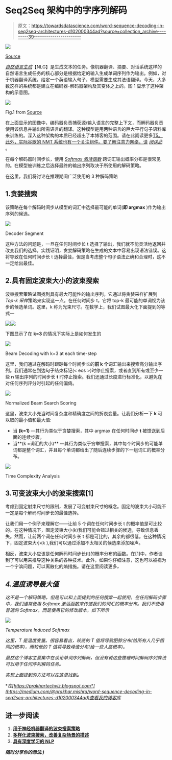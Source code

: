 # Seq2Seq 架构中的字序列解码

> 原文：<https://towardsdatascience.com/word-sequence-decoding-in-seq2seq-architectures-d102000344ad?source=collection_archive---------39----------------------->

![](img/1b831bcd69da72bcd8ab0414a36b5c18.png)

[Source](https://www.kdnuggets.com/wp-content/uploads/nlp-word-cloud.jpg)

[*自然语言生成*](https://en.wikipedia.org/wiki/Natural-language_generation)【NLG】是生成文本的任务。像机器翻译、摘要、对话系统这样的自然语言生成任务的核心部分是根据给定的输入生成单词序列作为输出。例如，对于机器翻译系统，给定一个英语输入句子，模型需要生成其法语翻译。今天，大多数这样的系统都是建立在编码器-解码器架构及其变体之上的。图 1 显示了这种架构的示意图。

![](img/977688c35cf870d1e54e8f363aa7750f.png)

Fig.1 from [Source](https://s3-ap-south-1.amazonaws.com/av-blog-media/wp-content/uploads/2019/01/enc_dec_2.png)

在上面显示的图像中，编码器负责捕获源/输入语言的完整上下文，而解码器负责使用该信息并输出所需语言的翻译。这种模型是用两种语言的巨大平行句子语料库来训练的。深入这种架构的本质已经超出了本博客的范围。请在此阅读更多[T5。此外，实际谷歌的 NMT 系统也有一个关注组件。要了解注意力网络，请](https://nlp.stanford.edu/~johnhew/public/14-seq2seq.pdf) [*阅读此*](https://medium.com/intel-student-ambassadors/attention-in-end-to-end-automatic-speech-recognition-9f9e42718d21) 。

在每个解码器时间步长，使用 [*Softmax 激活函数*](https://www.datacamp.com/community/news/how-softmax-activation-function-works-6qya1z8uxxx) 跨词汇输出概率分布是很常见的。在模型被训练之后选择最终的输出序列取决于所使用的解码策略。

在这里，我们将讨论在推理期间广泛使用的 3 种解码策略

## 1.贪婪搜索

该策略在每个解码时间步从模型的词汇中选择最可能的单词(**即 argmax** )作为输出序列的候选。

![](img/bc00c863b6406fc82a1ee5b5a0fec447.png)

Decoder Segment

这种方法的问题是，一旦在任何时间步长 t 选择了输出，我们就不能灵活地返回并改变我们的选择。实践证明，贪婪解码策略在生成的文本中容易出现语法错误。这将导致在任何时间步长 t 选择最佳，但是当考虑整个句子语法正确和合理时，这不一定给出最佳。

## 2.具有固定波束大小的波束搜索

波束搜索策略试图找到具有最大可能性的输出序列。它通过将贪婪采样扩展到 *Top-k 采样*策略来实现这一点。在任何时间步 t，它将 top-k 最可能的单词视为该步的候选单词。这里，k 称为光束尺寸。在数学上，我们试图最大化下面提到的等式—

![](img/f073a880ef26403478084275b7197e3e.png)![](img/2fbc346b6cef50e8be76667d6e528926.png)

下图显示了在 **k=3** 的情况下实际上是如何发生的

![](img/6c7da0b9ace9a2208473464fa2d929a7.png)

Beam Decoding with k=3 at each time-step

这里，我们通过在解码时跟踪每个时间步长的**前 k 个**词汇输出来搜索高分输出序列。我们通常在到达句子结束标记(< eos >)时停止搜索，或者直到所有或至少一些 **n** 输出序列的时间步长 **t** 时停止搜索。我们还通过长度进行标准化，以避免在对任何序列评分时引起的任何偏倚。

![](img/414af171c03dad5efdc8c76dbe0d9c52.png)

Normalized Beam Search Scoring

这里，波束大小充当时间复杂度和精确度之间的折衷变量。让我们分析一下 **k** 可以取的最小值和最大值:

*   当 **(k=1)** —其行为类似于贪婪搜索，其中 argmax 在任何时间步 **t** 被馈送到后面的连续步骤。
*   当**(k =词汇的大小)** —其行为类似于穷举搜索，其中每个时间步的可能单词都是整个词汇，并且每个单词都给出了随后连续步骤的下一组词汇的概率分布。

![](img/f1bf1e2f698d08e5bbb1ae3e13daf572.png)

Time Complexity Analysis

## 3.可变波束大小的波束搜索[1]

考虑到固定射束尺寸的限制，发展了可变射束尺寸的概念。固定的波束大小可能不一定是每个解码时间步长的最佳选择。

让我们用一个例子来理解它——让前 5 个词在任何时间步长 t 的概率值是可比较的。在这种情况下，固定波束大小(k)我们可能会错过相关的候选，导致信息丢失。然而，让前两个词在任何时间步长 t 都是可比的，其余的都很低。在这种情况下，固定波束大小(k ),我们可以通过添加不太相关的候选来添加噪声。

相反，波束大小应该是任何解码时间步长(t)的概率分布的函数。在[1]中，作者谈到了可以用来推导这种关系的各种技术。此外，如果你仔细注意，这也可以被视为一个宁滨问题，可以离散化的熵措施。请在这里阅读更多[](https://natmeurer.com/a-simple-guide-to-entropy-based-discretization/)*。*

## *4.温度诱导最大值*

*这不是一个解码策略，但是可以和上面提到的任何搜索一起使用。在任何解码步骤中，我们通常使用 Softmax 激活函数来传递我们的词汇的概率分布。我们不使用普通的 Softmax，而是使用它的修改版本，如下所示*

*![](img/3e6d597ee686184b1fe52767d374b834.png)*

*Temperature Induced Softmax*

*这里，T 是温度变量。很容易看出，较高的 T 值将导致肥胖分布(给所有人几乎相同的概率)，而较低的 T 值将导致峰值分布(给一些人高概率)。*

*虽然这个博客主要集中在谈论单词序列解码，但没有说这些推理时间解码序列算法可以用于任何序列解码任务。*

*实现上面提到的方法可以在这里找到[](https://machinelearningmastery.com/beam-search-decoder-natural-language-processing/)**。***

***在*[*https://prakhartechviz.blogspot.com*](https://medium.com/@prakhar.mishra/word-sequence-decoding-in-seq2seq-architectures-d102000344ad)查看我的博客库**

## **进一步阅读**

1.  **[用于神经机器翻译的波束搜索策略](https://www.aclweb.org/anthology/W17-3207.pdf)**
2.  **[多样化波束搜索，改善复杂场景的描述](http://web.engr.oregonstate.edu/~leestef/pdfs/diversebeam2018aaai.pdf)**
3.  **[具有深度学习的 NLP](http://web.stanford.edu/class/cs224n/)**

***随时分享你的想法:)***
